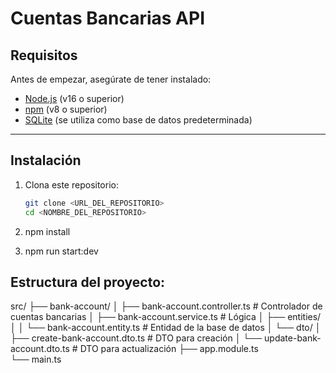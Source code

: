 # Cuentas Bancarias API

##  Requisitos

Antes de empezar, asegúrate de tener instalado:

- [Node.js](https://nodejs.org/) (v16 o superior)
- [npm](https://www.npmjs.com/) (v8 o superior)
- [SQLite](https://www.sqlite.org/index.html) (se utiliza como base de datos predeterminada)

---

##  Instalación

1. Clona este repositorio:

   ```bash
   git clone <URL_DEL_REPOSITORIO>
   cd <NOMBRE_DEL_REPOSITORIO>


2. npm install

3. npm run start:dev


## Estructura del proyecto:
src/
├── bank-account/
│   ├── bank-account.controller.ts  # Controlador de cuentas bancarias
│   ├── bank-account.service.ts     # Lógica 
│   ├── entities/
│   │   └── bank-account.entity.ts  # Entidad de la base de datos
│   └── dto/
│       ├── create-bank-account.dto.ts  # DTO para creación
│       └── update-bank-account.dto.ts  # DTO para actualización
├── app.module.ts                   
└── main.ts                         
